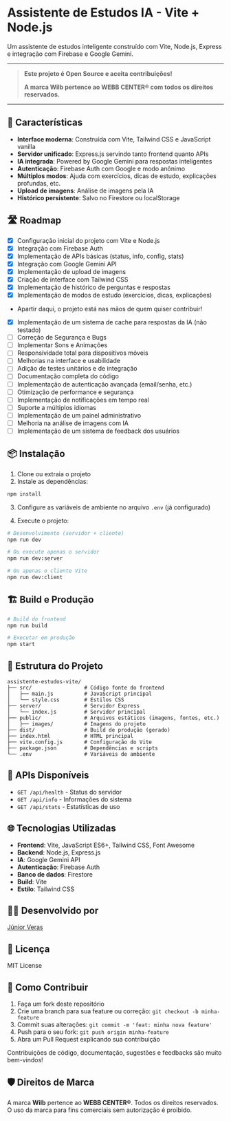 # Assistente de Estudos IA - Vite + Node.js

Um assistente de estudos inteligente construído com Vite, Node.js, Express e integração com Firebase e Google Gemini.

---

> **Este projeto é Open Source e aceita contribuições!**
> 
> **A marca Wilb pertence ao WEBB CENTER® com todos os direitos reservados.**

---

## 🚀 Características

- **Interface moderna**: Construída com Vite, Tailwind CSS e JavaScript vanilla
- **Servidor unificado**: Express.js servindo tanto frontend quanto APIs
- **IA integrada**: Powered by Google Gemini para respostas inteligentes
- **Autenticação**: Firebase Auth com Google e modo anônimo
- **Múltiplos modos**: Ajuda com exercícios, dicas de estudo, explicações profundas, etc.
- **Upload de imagens**: Análise de imagens pela IA
- **Histórico persistente**: Salvo no Firestore ou localStorage

## 🛣️ Roadmap
- [x] Configuração inicial do projeto com Vite e Node.js
- [x] Integração com Firebase Auth
- [x] Implementação de APIs básicas (status, info, config, stats)
- [x] Integração com Google Gemini API
- [x] Implementação de upload de imagens
- [x] Criação de interface com Tailwind CSS
- [x] Implementação de histórico de perguntas e respostas
- [x] Implementação de modos de estudo (exercícios, dicas, explicações)

- Apartir daqui, o projeto está nas mãos de quem quiser contribuir!

- [X] Implementação de um sistema de cache para respostas da IA (não testado)
- [ ] Correção de Segurança e Bugs
- [ ] Implementar Sons e Animações
- [ ] Responsividade total para dispositivos móveis
- [ ] Melhorias na interface e usabilidade
- [ ] Adição de testes unitários e de integração
- [ ] Documentação completa do código
- [ ] Implementação de autenticação avançada (email/senha, etc.)
- [ ] Otimização de performance e segurança
- [ ] Implementação de notificações em tempo real
- [ ] Suporte a múltiplos idiomas
- [ ] Implementação de um painel administrativo
- [ ] Melhoria na análise de imagens com IA
- [ ] Implementação de um sistema de feedback dos usuários

## 📦 Instalação

1. Clone ou extraia o projeto
2. Instale as dependências:
```bash
npm install
```

3. Configure as variáveis de ambiente no arquivo `.env` (já configurado)

4. Execute o projeto:
```bash
# Desenvolvimento (servidor + cliente)
npm run dev

# Ou execute apenas o servidor
npm run dev:server

# Ou apenas o cliente Vite
npm run dev:client
```

## 🏗️ Build e Produção

```bash
# Build do frontend
npm run build

# Executar em produção
npm start
```

## 📁 Estrutura do Projeto

```
assistente-estudos-vite/
├── src/                 # Código fonte do frontend
│   ├── main.js          # JavaScript principal
│   └── style.css        # Estilos CSS
├── server/              # Servidor Express
│   └── index.js         # Servidor principal
├── public/              # Arquivos estáticos (imagens, fontes, etc.)
│   ├── images/          # Imagens do projeto
├── dist/                # Build de produção (gerado)
├── index.html           # HTML principal
├── vite.config.js       # Configuração do Vite
├── package.json         # Dependências e scripts
└── .env                 # Variáveis de ambiente
```

## 🔧 APIs Disponíveis

- `GET /api/health` - Status do servidor
- `GET /api/info` - Informações do sistema
- `GET /api/stats` - Estatísticas de uso

## 🌐 Tecnologias Utilizadas

- **Frontend**: Vite, JavaScript ES6+, Tailwind CSS, Font Awesome
- **Backend**: Node.js, Express.js
- **IA**: Google Gemini API
- **Autenticação**: Firebase Auth
- **Banco de dados**: Firestore
- **Build**: Vite
- **Estilo**: Tailwind CSS

## 👨‍💻 Desenvolvido por

[Júnior Veras](https://www.linkedin.com/in/juniorveras/)

## 📄 Licença

MIT License

## 🤝 Como Contribuir

1. Faça um fork deste repositório
2. Crie uma branch para sua feature ou correção: `git checkout -b minha-feature`
3. Commit suas alterações: `git commit -m 'feat: minha nova feature'`
4. Push para o seu fork: `git push origin minha-feature`
5. Abra um Pull Request explicando sua contribuição

Contribuições de código, documentação, sugestões e feedbacks são muito bem-vindos!

## 🛡️ Direitos de Marca

A marca **Wilb** pertence ao **WEBB CENTER®**. Todos os direitos reservados. O uso da marca para fins comerciais sem autorização é proibido.